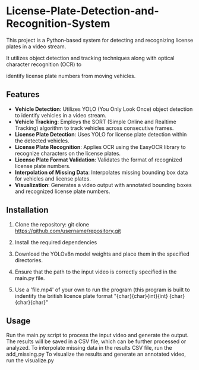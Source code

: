 # License-Plate-Detection-and-Recognition-System
This project is a Python-based system for detecting and recognizing license plates in a video stream.

It utilizes object detection and tracking techniques along with optical character recognition (OCR) to

identify license plate numbers from moving vehicles.
## Features
- __Vehicle Detection__: Utilizes YOLO (You Only Look Once) object detection to identify vehicles in a video stream.
- __Vehicle Tracking__: Employs the SORT (Simple Online and Realtime Tracking) algorithm to track vehicles across consecutive frames.
- __License Plate Detection__: Uses YOLO for license plate detection within the detected vehicles.
- __License Plate Recognition__: Applies OCR using the EasyOCR library to recognize characters on the license plates.
- __License Plate Format Validation__: Validates the format of recognized license plate numbers.
- __Interpolation of Missing Data__: Interpolates missing bounding box data for vehicles and license plates.
- __Visualization__: Generates a video output with annotated bounding boxes and recognized license plate numbers.

## Installation
1. Clone the repository: git clone https://github.com/username/repository.git

2. Install the required dependencies

3. Download the YOLOv8n model weights and place them in the specified directories.

4. Ensure that the path to the input video is correctly specified in the main.py file.

5. Use a 'file.mp4' of your own to run the program (this program is built to indentify the british licence plate format "{char}{char}{int}{int} {char}{char}{char}" 

## Usage
Run the main.py script to process the input video and generate the output. The results will be saved in a CSV file, which can be further processed or analyzed.
To interpolate missing data in the results CSV file, run the add_missing.py 
To visualize the results and generate an annotated video, run the visualize.py


